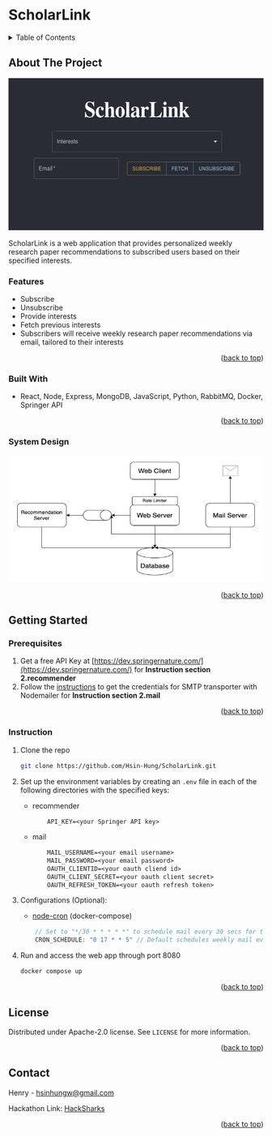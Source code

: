 # **ScholarLink**

<details>
  <summary>Table of Contents</summary>
  <ol>
    <li>
      <a href="#about-the-project">About The Project</a>
      <ul>
        <li><a href="#features">Features</a></li>
      </ul>
      <ul>
        <li><a href="#built-with">Built With</a></li>
      </ul>
      <ul>
        <li><a href="#system-design">System Design</a></li>
      </ul>
    </li>
    <li>
      <a href="#getting-started">Getting Started</a>
      <ul>
        <li><a href="#prerequisites">Prerequisites</a></li>
        <li><a href="#instruction">Instruction</a></li>
      </ul>
    </li>
    <li><a href="#license">License</a></li>
    <li><a href="#contact">Contact</a></li>
  </ol>
</details>

## About The Project  

<p align="center"> 
    <img src="images/web_ui.png"  width="600" height="300">
</p>

ScholarLink is a web application that provides personalized weekly research paper recommendations to subscribed users based on their specified interests.

### Features

* Subscribe 
* Unsubscribe 
* Provide interests
* Fetch previous interests
* Subscribers will receive weekly research paper recommendations via email, tailored to their interests

<p align="right">(<a href="#top">back to top</a>)</p>

### Built With

* React, Node, Express, MongoDB, JavaScript, Python, RabbitMQ, Docker, Springer API

<p align="right">(<a href="#top">back to top</a>)</p>

### System Design

<p align="center"> 
    <img src="images/sys_diagram.png"  width="500" height="250">
</p>

<p align="right">(<a href="#top">back to top</a>)</p>

## Getting Started
### Prerequisites

1. Get a free API Key at [https://dev.springernature.com/](https://dev.springernature.com/) for **Instruction section 2.recommender**
2. Follow the [instructions](https://www.freecodecamp.org/news/use-nodemailer-to-send-emails-from-your-node-js-server/#:~:text=To%20create%20a%20transporter%20object%2C%20we%20do%20the%20following%3A) to get the credentials for SMTP transporter with Nodemailer for **Instruction section 2.mail**

<p align="right">(<a href="#top">back to top</a>)</p>

### Instruction
1. Clone the repo
   ```sh
   git clone https://github.com/Hsin-Hung/ScholarLink.git
   ```
2. Set up the environment variables by creating an `.env` file in each of the following directories with the specified keys:
   * recommender
        ```
            API_KEY=<your Springer API key>
        ```
   * mail
        ```
            MAIL_USERNAME=<your email username>
            MAIL_PASSWORD=<your email password>
            OAUTH_CLIENTID=<your oauth cliend id>
            OAUTH_CLIENT_SECRET=<your oauth client secret>
            OAUTH_REFRESH_TOKEN=<your oauth refresh token>
        ```
3. Configurations (Optional): 
   * [node-cron](https://www.npmjs.com/package/node-cron) (docker-compose)
    ```js
        // Set to "*/30 * * * * *" to schedule mail every 30 secs for testing
        CRON_SCHEDULE: "0 17 * * 5" // Default schedules weekly mail every 17:00 Fri
    ```

4. Run and access the web app through port 8080
   ```sh
   docker compose up
   ```

<p align="right">(<a href="#top">back to top</a>)</p>

## License

Distributed under Apache-2.0 license. See `LICENSE` for more information.

<p align="right">(<a href="#top">back to top</a>)</p>

## Contact

Henry - hsinhungw@gmail.com

Hackathon Link: [HackSharks](https://hacksharks.devpost.com/)

<p align="right">(<a href="#top">back to top</a>)</p>
